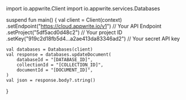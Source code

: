 import io.appwrite.Client
import io.appwrite.services.Databases

suspend fun main() {
    val client = Client(context)
      .setEndpoint("https://cloud.appwrite.io/v1") // Your API Endpoint
      .setProject("5df5acd0d48c2") // Your project ID
      .setKey("919c2d18fb5d4...a2ae413da83346ad2") // Your secret API key

    val databases = Databases(client)
    val response = databases.updateDocument(
        databaseId = "[DATABASE_ID]",
        collectionId = "[COLLECTION_ID]",
        documentId = "[DOCUMENT_ID]",
    )
    val json = response.body?.string()
}